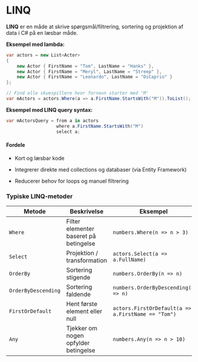 <h1 id="linq">LINQ</h1>

**LINQ** er en måde at skrive spørgsmål/filtrering, sortering og projektion af data i C# på en læsbar måde.

**Eksempel med lambda:**
```csharp
var actors = new List<Actor>
{
    new Actor { FirstName = "Tom", LastName = "Hanks" },
    new Actor { FirstName = "Meryl", LastName = "Streep" },
    new Actor { FirstName = "Leonardo", LastName = "DiCaprio" }
};

// Find alle skuespillere hvor fornavn starter med 'M'
var mActors = actors.Where(a => a.FirstName.StartsWith("M")).ToList();

```

**Eksempel med LINQ query syntax:**
```csharp
var mActorsQuery = from a in actors
                   where a.FirstName.StartsWith("M")
                   select a;

```
#### Fordele

- Kort og læsbar kode

- Integrerer direkte med collections og databaser (via Entity Framework)

- Reducerer behov for loops og manuel filtrering


### Typiske LINQ-metoder

| Metode              | Beskrivelse                           | Eksempel                                           |
| ------------------- | ------------------------------------ | ------------------------------------------------- |
| `Where`             | Filter elementer baseret på betingelse | `numbers.Where(n => n > 3)`                       |
| `Select`            | Projektion / transformation           | `actors.Select(a => a.FullName)`                  |
| `OrderBy`           | Sortering stigende                    | `numbers.OrderBy(n => n)`                         |
| `OrderByDescending` | Sortering faldende                    | `numbers.OrderByDescending(n => n)`               |
| `FirstOrDefault`    | Hent første element eller null        | `actors.FirstOrDefault(a => a.FirstName == "Tom")`|
| `Any`               | Tjekker om nogen opfylder betingelse | `numbers.Any(n => n > 10)`                        |

